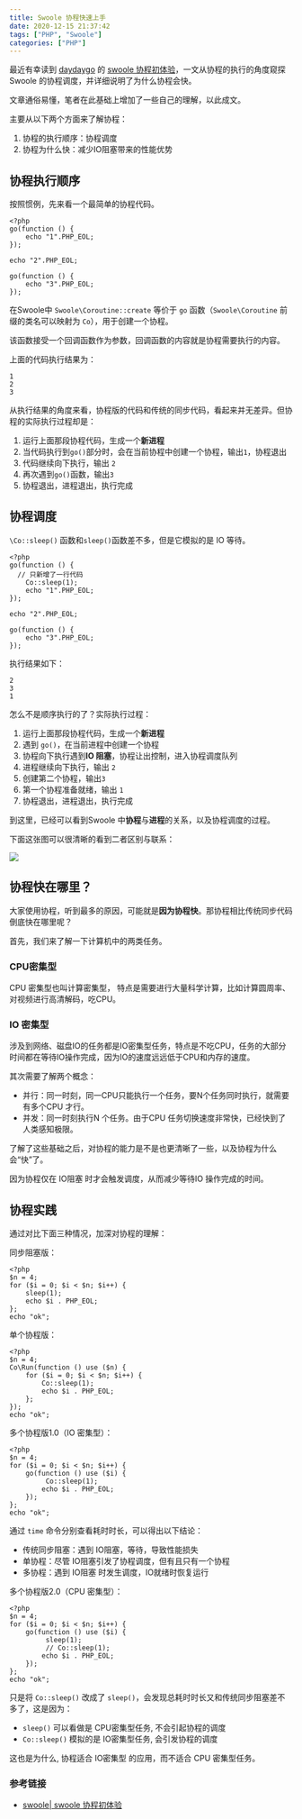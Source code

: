 ```yaml
---
title: Swoole 协程快速上手
date: 2020-12-15 21:37:42
tags: ["PHP", "Swoole"]
categories: ["PHP"]
---
```


最近有幸读到 [daydaygo](https://www.jianshu.com/u/281dc8d93b25) 的 [swoole 协程初体验](https://www.jianshu.com/p/745b0b3ffae7)，一文从协程的执行的角度窥探 Swoole 的协程调度，并详细说明了为什么协程会快。

<!-- more -->

文章通俗易懂，笔者在此基础上增加了一些自己的理解，以此成文。

主要从以下两个方面来了解协程：
1. 协程的执行顺序：协程调度
2. 协程为什么快：减少IO阻塞带来的性能优势

## 协程执行顺序

按照惯例，先来看一个最简单的协程代码。
```
<?php
go(function () {
    echo "1".PHP_EOL;
});

echo "2".PHP_EOL;

go(function () {
    echo "3".PHP_EOL;
});
```
在Swoole中 `Swoole\Coroutine::create` 等价于 `go` 函数（`Swoole\Coroutine` 前缀的类名可以映射为 `Co`），用于创建一个协程。

该函数接受一个回调函数作为参数，回调函数的内容就是协程需要执行的内容。

上面的代码执行结果为：
```
1
2
3
```
从执行结果的角度来看，协程版的代码和传统的同步代码，看起来并无差异。但协程的实际执行过程却是：
1. 运行上面那段协程代码，生成一个**新进程**
2. 当代码执行到`go()`部分时，会在当前协程中创建一个协程，输出`1`，协程退出
3. 代码继续向下执行，输出 `2`
4. 再次遇到`go()`函数，输出`3`
5. 协程退出，进程退出，执行完成

## 协程调度

`\Co::sleep()` 函数和`sleep()`函数差不多，但是它模拟的是 IO 等待。
```
<?php
go(function () {
  // 只新增了一行代码
	Co::sleep(1);
	echo "1".PHP_EOL;
});

echo "2".PHP_EOL;

go(function () {
	echo "3".PHP_EOL;
});
```

执行结果如下：
```
2
3
1
```
怎么不是顺序执行的了？实际执行过程：
1. 运行上面那段协程代码，生成一个**新进程**
2. 遇到 `go()`，在当前进程中创建一个协程
3. 协程向下执行遇到**IO 阻塞**，协程让出控制，进入协程调度队列
4. 进程继续向下执行，输出 `2`
5. 创建第二个协程，输出`3`
6. 第一个协程准备就绪，输出 `1`
7. 协程退出，进程退出，执行完成

到这里，已经可以看到Swoole 中**协程**与**进程**的关系，以及协程调度的过程。

下面这张图可以很清晰的看到二者区别与联系：

![](https://cdn.jsdelivr.net/gh/0xAiKang/CDN/blog/images/20201129093350.png)

## 协程快在哪里？
大家使用协程，听到最多的原因，可能就是**因为协程快**。那协程相比传统同步代码倒底快在哪里呢？

首先，我们来了解一下计算机中的两类任务。

### CPU密集型
CPU 密集型也叫计算密集型， 特点是需要进行大量科学计算，比如计算圆周率、对视频进行高清解码，吃CPU。

### IO 密集型
涉及到网络、磁盘IO的任务都是IO密集型任务，特点是不吃CPU，任务的大部分时间都在等待IO操作完成，因为IO的速度远远低于CPU和内存的速度。

其次需要了解两个概念：
* 并行：同一时刻，同一CPU只能执行一个任务，要N个任务同时执行，就需要有多个CPU 才行。
* 并发：同一时刻执行N 个任务。由于CPU 任务切换速度非常快，已经快到了人类感知极限。

了解了这些基础之后，对协程的能力是不是也更清晰了一些，以及协程为什么会“快”了。

因为协程仅在 IO阻塞 时才会触发调度，从而减少等待IO 操作完成的时间。

## 协程实践

通过对比下面三种情况，加深对协程的理解：

同步阻塞版：
```
<?php
$n = 4;
for ($i = 0; $i < $n; $i++) {
	sleep(1);
	echo $i . PHP_EOL;
};
echo "ok";
```

单个协程版：
```
<?php
$n = 4;
Co\Run(function () use ($n) {
	for ($i = 0; $i < $n; $i++) {
		Co::sleep(1);
		echo $i . PHP_EOL;
	};
});
echo "ok";
```

多个协程版1.0（IO 密集型）：
```
<?php
$n = 4;
for ($i = 0; $i < $n; $i++) {
	go(function () use ($i) {
		 Co::sleep(1);
		echo $i . PHP_EOL;
	});
};
echo "ok";
```
通过 `time` 命令分别查看耗时时长，可以得出以下结论：
* 传统同步阻塞：遇到 IO阻塞，等待，导致性能损失
* 单协程：尽管 IO阻塞引发了协程调度，但有且只有一个协程
* 多协程：遇到 IO阻塞 时发生调度，IO就绪时恢复运行

多个协程版2.0（CPU 密集型）：
```
<?php
$n = 4;
for ($i = 0; $i < $n; $i++) {
	go(function () use ($i) {
		 sleep(1);
		 // Co::sleep(1);
		echo $i . PHP_EOL;
	});
};
echo "ok";
```
只是将 `Co::sleep()` 改成了 `sleep()`，会发现总耗时时长又和传统同步阻塞差不多了，这是因为：
* `sleep()` 可以看做是 CPU密集型任务, 不会引起协程的调度
* `Co::sleep()` 模拟的是 IO密集型任务, 会引发协程的调度

这也是为什么, 协程适合 IO密集型 的应用，而不适合 CPU 密集型任务。

### 参考链接
* [swoole| swoole 协程初体验](https://www.jianshu.com/p/745b0b3ffae7)